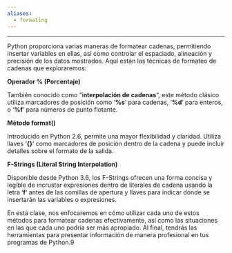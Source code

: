 ```yaml
---
aliases:
  - formating
---
```

---
Python proporciona varias maneras de formatear cadenas, permitiendo insertar variables en ellas, así como controlar el espaciado, alineación y precisión de los datos mostrados. Aquí están las técnicas de formateo de cadenas que exploraremos:

**Operador % (Porcentaje)**

También conocido como “i**nterpolación de cadenas**“, este método clásico utiliza marcadores de posición como ‘**%s**‘ para cadenas, ‘**%d**‘ para enteros, o ‘**%f**‘ para números de punto flotante.

**Método format()**

Introducido en Python 2.6, permite una mayor flexibilidad y claridad. Utiliza llaves ‘**{}**‘ como marcadores de posición dentro de la cadena y puede incluir detalles sobre el formato de la salida.

**F-Strings (Literal String Interpolation)**

Disponible desde Python 3.6, los F-Strings ofrecen una forma concisa y legible de incrustar expresiones dentro de literales de cadena usando la letra ‘**f**‘ antes de las comillas de apertura y llaves para indicar dónde se insertarán las variables o expresiones.

En esta clase, nos enfocaremos en cómo utilizar cada uno de estos métodos para formatear cadenas efectivamente, así como las situaciones en las que cada uno podría ser más apropiado. Al final, tendrás las herramientas para presentar información de manera profesional en tus programas de Python.9
